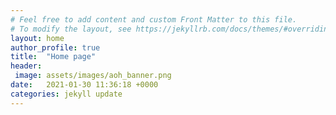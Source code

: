 ```yaml
---
# Feel free to add content and custom Front Matter to this file.
# To modify the layout, see https://jekyllrb.com/docs/themes/#overriding-theme-defaults
layout: home
author_profile: true
title:  "Home page"
header: 
 image: assets/images/aoh_banner.png
date:   2021-01-30 11:36:18 +0000
categories: jekyll update
---
```


